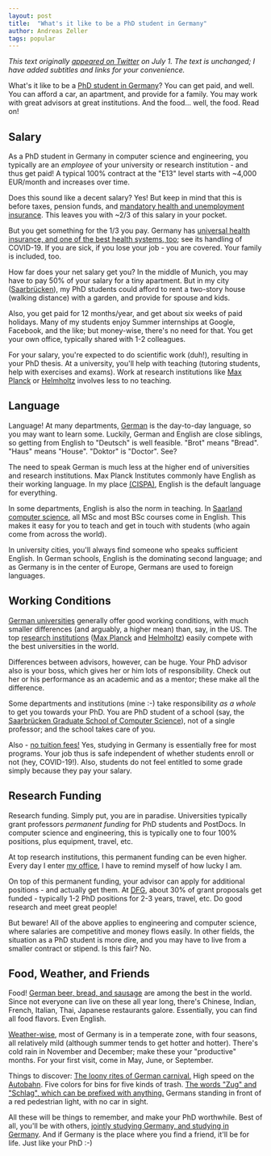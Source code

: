 ```yaml
---
layout: post
title:  "What's it like to be a PhD student in Germany"
author: Andreas Zeller
tags: popular
---
```


_This text originally [appeared on Twitter](https://twitter.com/AndreasZeller/status/1278246191482974209?s=20) on July 1. The text is unchanged; I have added subtitles and links for your convenience._

What's it like to be a [PhD student in Germany](https://www.research-in-germany.org/en/jobs-and-careers/info-for-phd-students.html)? You can get paid, and well. You can afford a car, an apartment, and provide for a family. You may work with great advisors at great institutions. And the food... well, the food. Read on!

## Salary

As a PhD student in Germany in computer science and engineering, you typically are an *employee* of your university or research institution - and thus get paid! A typical 100% contract at the "E13" level starts with ~4,000 EUR/month and increases over time.

Does this sound like a decent salary? Yes! But keep in mind that this is before taxes, pension funds, and [mandatory health and unemployment insurance](https://en.wikipedia.org/wiki/Social_security_in_Germany). This leaves you with ~2/3 of this salary in your pocket.

But you get something for the 1/3 you pay. Germany has [universal health insurance, and one of the best health systems, too](https://en.wikipedia.org/wiki/Healthcare_in_Germany); see its handling of COVID-19. If you are sick, if you lose your job - you are covered. Your family is included, too.

How far does your net salary get you? In the middle of Munich, you may have to pay 50% of your salary for a tiny apartment. But in my city ([Saarbrücken](https://en.wikipedia.org/wiki/Saarbrücken)), my PhD students could afford to rent a two-story house (walking distance) with a garden, and provide for spouse and kids.

Also, you get paid for 12 months/year, and get about six weeks of paid holidays. Many of my students enjoy Summer internships at Google, Facebook, and the like; but money-wise, there's no need for that. You get your own office, typically shared with 1-2 colleagues.

For your salary, you're expected to do scientific work (duh!), resulting in your PhD thesis. At a university, you'll help with teaching (tutoring students, help with exercises and exams). Work at research institutions like [Max Planck](https://en.wikipedia.org/wiki/Max_Planck_Society) or [Helmholtz](https://en.wikipedia.org/wiki/Helmholtz_Association_of_German_Research_Centres) involves less to no teaching.


## Language

Language! At many departments, [German](https://en.wikipedia.org/wiki/German_language) is the day-to-day language, so you may want to learn some. Luckily, German and English are close siblings, so getting from English to "Deutsch" is well feasible. "Brot" means "Bread". "Haus" means "House". "Doktor" is "Doctor". See?

The need to speak German is much less at the higher end of universities and research institutions. Max Planck Institutes commonly have English as their working language. In my place [(CISPA)](https://www.cispa.saarland/), English is the default language for everything.

In some departments, English is also the norm in teaching. In [Saarland computer science](https://saarland-informatics-campus.de), all MSc and most BSc courses come in English. This makes it easy for you to teach and get in touch with students (who again come from across the world).

In university cities, you'll always find someone who speaks sufficient English. In German schools, English is the dominating second language; and as Germany is in the center of Europe, Germans are used to foreign languages.


## Working Conditions

[German universities](https://en.wikipedia.org/wiki/Education_in_Germany#Tertiary_education) generally offer good working conditions, with much smaller differences (and arguably, a higher mean) than, say, in the US. The top [research institutions](https://en.wikipedia.org/wiki/Education_in_Germany#Research) ([Max Planck](https://en.wikipedia.org/wiki/Max_Planck_Society) and [Helmholtz](https://en.wikipedia.org/wiki/Helmholtz_Association_of_German_Research_Centres)) easily compete with the best universities in the world.

Differences between advisors, however, can be huge. Your PhD advisor also is your boss, which gives her or him lots of responsibility. Check out her or his performance as an academic and as a mentor; these make all the difference.

Some departments and institutions (mine :-) take responsibility *as a whole* to get you towards your PhD. You are PhD student of a school (say, the [Saarbrücken Graduate School of Computer Science](https://www.graduateschool-computerscience.de)), not of a single professor; and the school takes care of you.

Also - [no tuition fees!](https://en.wikipedia.org/wiki/Education_in_Germany#Tuition_fees) Yes, studying in Germany is essentially free for most programs. Your job thus is safe independent of whether students enroll or not (hey, COVID-19!). Also, students do not feel entitled to some grade simply because they pay your salary.


## Research Funding

Research funding. Simply put, you are in paradise. Universities typically grant professors *permanent funding* for PhD students and PostDocs. In computer science and engineering, this is typically one to four 100% positions, plus equipment, travel, etc.

At top research institutions, this permanent funding can be even higher. Every day I enter [my office](https://www.cispa.saarland/), I have to remind myself of how lucky I am.

On top of this permanent funding, your advisor can apply for additional positions - and actually get them. At [DFG](https://www.dfg.de/en/), about 30% of grant proposals get funded - typically 1-2 PhD positions for 2-3 years, travel, etc. Do good research and meet great people!

But beware! All of the above applies to engineering and computer science, where salaries are competitive and money flows easily. In other fields, the situation as a PhD student is more dire, and you may have to live from a smaller contract or stipend. Is this fair? No.


## Food, Weather, and Friends

Food! [German beer, bread, and sausage](https://en.wikipedia.org/wiki/German_cuisine) are among the best in the world. Since not everyone can live on these all year long, there's Chinese, Indian, French, Italian, Thai, Japanese restaurants galore. Essentially, you can find all food flavors. Even English.

[Weather-wise](https://en.wikipedia.org/wiki/Geography_of_Germany#Climate), most of Germany is in a temperate zone, with four seasons, all relatively mild (although summer tends to get hotter and hotter). There's cold rain in November and December; make these your "productive" months. For your first visit, come in May, June, or September.

Things to discover: [The loony rites of German carnival.](https://en.wikipedia.org/wiki/Carnival_in_Germany,_Switzerland_and_Austria) High speed on the [Autobahn](https://en.wikipedia.org/wiki/Autobahn). Five colors for bins for five kinds of trash. [The words "Zug" and "Schlag", which can be prefixed with anything.](https://en.wikipedia.org/wiki/The_Awful_German_Language) Germans standing in front of a red pedestrian light, with no car in sight.

All these will be things to remember, and make your PhD worthwhile. Best of all, you'll be with others, [jointly studying Germany, and studying in Germany](https://www.research-in-germany.org/). And if Germany is the place where you find a friend, it'll be for life. Just like your PhD :-)





